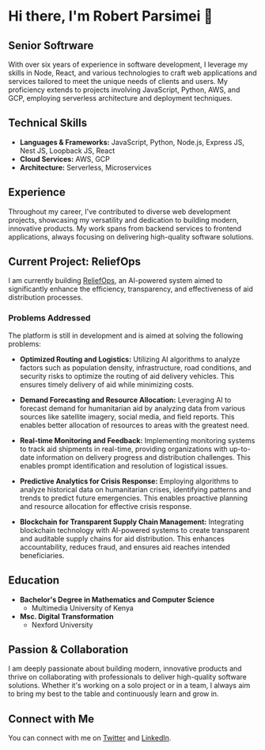 # Hi there, I'm Robert Parsimei 👋

## Senior Softrware

With over six years of experience in software development, I leverage my skills in Node, React, and various technologies to craft web applications and services tailored to meet the unique needs of clients and users.
My proficiency extends to projects involving JavaScript, Python, AWS, and GCP, employing serverless architecture and deployment techniques.

## Technical Skills

- **Languages & Frameworks:** JavaScript, Python, Node.js, Express JS, Nest JS, Loopback JS, React
- **Cloud Services:** AWS, GCP
- **Architecture:** Serverless, Microservices

## Experience

Throughout my career, I've contributed to diverse web development projects, showcasing my versatility and dedication to building modern, innovative products. My work spans from backend services to frontend applications, always focusing on delivering high-quality software solutions.

## Current Project: ReliefOps
I am currently building [ReliefOps](https://reliefops.online/), an AI-powered system aimed to significantly enhance the efficiency, transparency, and effectiveness of aid distribution processes.

### Problems Addressed

The platform is still in development and is aimed at solving the following problems:

- **Optimized Routing and Logistics:** Utilizing AI algorithms to analyze factors such as population density, infrastructure, road conditions, and security risks to optimize the routing of aid delivery vehicles. This ensures timely delivery of aid while minimizing costs.

- **Demand Forecasting and Resource Allocation:** Leveraging AI to forecast demand for humanitarian aid by analyzing data from various sources like satellite imagery, social media, and field reports. This enables better allocation of resources to areas with the greatest need.

- **Real-time Monitoring and Feedback:** Implementing monitoring systems to track aid shipments in real-time, providing organizations with up-to-date information on delivery progress and distribution challenges. This enables prompt identification and resolution of logistical issues.

- **Predictive Analytics for Crisis Response:** Employing algorithms to analyze historical data on humanitarian crises, identifying patterns and trends to predict future emergencies. This enables proactive planning and resource allocation for effective crisis response.

- **Blockchain for Transparent Supply Chain Management:** Integrating blockchain technology with AI-powered systems to create transparent and auditable supply chains for aid distribution. This enhances accountability, reduces fraud, and ensures aid reaches intended beneficiaries.

## Education

- **Bachelor's Degree in Mathematics and Computer Science**
  - Multimedia University of Kenya
- **Msc. Digital Transformation**
  - Nexford University

## Passion & Collaboration

I am deeply passionate about building modern, innovative products and thrive on collaborating with professionals to deliver high-quality software solutions. Whether it's working on a solo project or in a team, I always aim to bring my best to the table and continuously learn and grow in.

## Connect with Me

You can connect with me on [Twitter](https://twitter.com/yourusername) and [LinkedIn](https://linkedin.com/in/yourusername).




